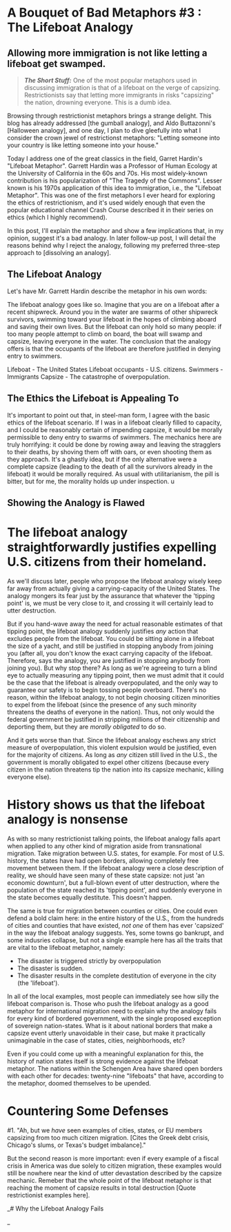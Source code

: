 # A Bouquet of Bad Metaphors #3 : The Lifeboat Analogy
## Allowing more immigration is not like letting a lifeboat get swamped.

>**_The Short Stuff:_** One of the most popular metaphors used in discussing immigration is that of a lifeboat on the verge of capsizing.
Restrictionists say that letting more immigrants in risks "capsizing" the nation, drowning everyone. This is a dumb idea.

Browsing through restrictionist metaphors brings a strange delight. This blog has already addressed [the gumball analogy], and Aldo Buttazonni's [Halloween analogy], and one day, I plan to dive gleefully into what I consider the crown jewel of restrictionst metaphors: "Letting someone into your country is like letting someone into your house."

Today I address one of the great classics in the field, Garret Hardin's "Lifeboat Metaphor". Garrett Hardin was a Professor of Human Ecology at the University of California in the 60s and 70s. His most widely-known contribution is his popularization of "The Tragedy of the Commons". Lesser known is his 1970s application of this idea to immigration, i.e., the "Lifeboat Metaphor". This was one of the first metaphors I ever heard for exploring the ethics of restrictionism, and it's used widely enough that even the popular educational channel Crash Course described it in their series on ethics (which I highly recommend). 

In this post, I'll explain the metaphor and show a few implications that, in my opinion, suggest it's a bad analogy.
In later follow-up post, I will detail the reasons behind why I reject the analogy, following my preferred three-step approach to
[dissolving an analogy].

## The Lifeboat Analogy

Let's have Mr. Garrett Hardin describe the metaphor in his own words:




The lifeboat analogy goes like so. Imagine that you are on a lifeboat after a recent shipwreck. Around you in the water are swarms of other shipwreck survivors, swimming toward your lifeboat in the hopes of climbing aboard and saving their own lives. But the lifeboat can only hold so many people: if too many people attempt to climb on board, the boat will swamp and capsize, leaving everyone in the water. The conclusion that the analogy offers is that the occupants of the lifeboat are therefore justified in denying entry to swimmers.

Lifeboat - The United States
Lifeboat occupants - U.S. citizens.
Swimmers - Immigrants
Capsize - The catastrophe of overpopulation.

## The Ethics the Lifeboat is Appealing To

It's important to point out that, in steel-man form, I agree with the basic ethics of the lifeboat scenario. If I was in a lifeboat clearly filled to capacity, and I could be reasonably certain of impending capsize, it would be morally permissible to deny entry to swarms of swimmers. The mechanics here are truly horrifying: it could be done by rowing away and leaving the stragglers to their deaths, by shoving them off with oars, or even shooting them as they approach. It's a ghastly idea, but if the only alternative were a complete capsize (leading to the death of all the survivors already in the lifeboat) it would be morally required. As usual with utilitarianism, the pill is bitter, but for me, the morality holds up under inspection.
u

## Showing the Analogy is Flawed

# The lifeboat analogy straightforwardly justifies expelling U.S. citizens from their homeland.

As we'll discuss later, people who propose the lifeboat analogy wisely keep far away from actually giving a carrying-capacity of the United States. The analogy mongers its fear just by the assurance that whatever the 'tipping point' is, we must be very close to it, and crossing it
will certainly lead to utter destruction.

But if you hand-wave away the need for actual reasonable estimates of that tipping point, the lifeboat analogy suddenly
justifies *any* action that excludes people from the lifeboat. You could be sitting alone in 
a lifeboat the size of a yacht, and still be justified in stopping anybody from joining you (after all, 
you don't know the exact carrying capacity of the lifeboat. Therefore, says the analogy, you are 
justified in stopping anybody from joining you). But why stop there? As long as we're agreeing to turn a blind
eye to actually measuring any tipping point, then we must admit that it could be the case that the lifeboat is
already overpopulated, and the only way to guarantee our safety is to begin tossing people overboard.
There's no reason, within the lifeboat analogy, to not begin choosing citizen minorities to expel from
the lifeboat (since the presence of any such minority threatens the deaths of everyone in the nation). 
Thus, not only would the federal government be justified in stripping millions of their citizenship
and deporting them, but they are *morally obligated* to do so.

And it gets worse than that. Since the lifeboat analogy eschews any strict measure of overpopulation, this violent expulsion would be justified, even for the majority of citizens. As long as *any* citizen still lived in the U.S., the government is morally obligated to expel other citizens (because every citizen in the nation threatens tip the nation into its capsize mechanic, killing everyone else).

# History shows us that the lifeboat analogy is nonsense

As with so many restrictionist talking points, the lifeboat analogy falls apart when applied to any other kind of migration aside from transnational migration. Take migration between U.S. states, for example. For most of U.S. history, the states have had open borders, allowing completely free movement between them. If the lifeboat analogy were a close description of reality, we should have seen many of these state capsize: not just 'an economic downturn', but a full-blown event of utter destruction, where the population of the state reached its 'tipping point', and suddenly everyone in the state becomes equally destitute.
This doesn't happen.

The same is true for migration between counties or cities. One could even defend a bold claim here: in the entire history of the U.S., from the hundreds of cities and counties that have existed, *not one* of them has ever 'capsized' in the way the lifeboat analogy suggests. Yes, some towns go bankrupt, and some indusries collapse, but not a single example here has all the traits that are vital to the lifeboat metaphor, namely:
 * The disaster is triggered strictly by overpopulation
 * The disaster is sudden.
 * The disaster results in the complete destitution of everyone in the city (the 'lifeboat').

In all of the local examples, most people can immediately see how silly the lifeboat comparison is.  Those who push the lifeboat analogy as a good metaphor for
international migration need to explain why the analogy fails for every kind of bordered government, with the single proposed exception of sovereign nation-states. 
What is it about national borders that make a capsize event utterly unavoidable in their case, but make it practically unimaginable in the case
of states, cities, neighborhoods, etc?

Even if you could come up with a meaningful explanation for this, the history of nation states itself is strong evidence against the lifeboat metaphor. 
The nations within the Schengen Area have shared open borders with each other for decades: twenty-nine "lifeboats" that have,
according to the metaphor, doomed themselves to be upended.

# Countering Some Defenses

#1. "Ah, but we *have* seen examples of cities, states, or EU members capsizing from too much citizen migration. [Cites the Greek debt crisis, Chicago's slums, or Texas's budget imbalance]."

But the second reason is more important: even if every example of a fiscal crisis in America was due solely to citizen migration, 
these examples would still be nowhere near the kind of utter devastation described by the capsize mechanic. Remeber that the whole point of
the lifeboat metaphor is that reaching the moment of capsize results in total destruction [Quote restrictionist examples here].
  
_# Why the Lifeboat Analogy Fails

_


